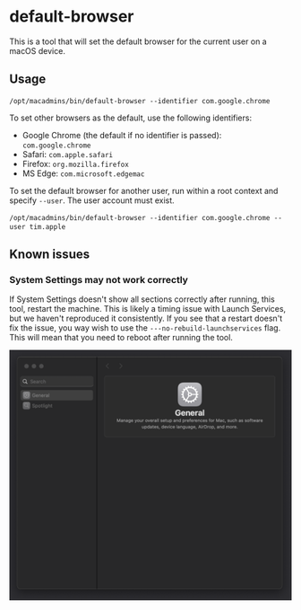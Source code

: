 # default-browser

This is a tool that will set the default browser for the current user on a macOS device.

## Usage

```shell
/opt/macadmins/bin/default-browser --identifier com.google.chrome
```

To set other browsers as the default, use the following identifiers:

- Google Chrome (the default if no identifier is passed): `com.google.chrome`
- Safari: `com.apple.safari`
- Firefox: `org.mozilla.firefox`
- MS Edge: `com.microsoft.edgemac`

To set the default browser for another user, run within a root context and specify `--user`. The user account must exist.

```shell
/opt/macadmins/bin/default-browser --identifier com.google.chrome --user tim.apple
```

## Known issues

### System Settings may not work correctly

If System Settings doesn't show all sections correctly after running, this tool, restart the machine. This is likely a timing issue with Launch Services, but we haven't reproduced it consistently. If you see that a restart doesn't fix the issue, you way wish to use the `---no-rebuild-launchservices` flag. This will mean that you need to reboot after running the tool.

![System Settings screenshot](assets/system_settings.png)
